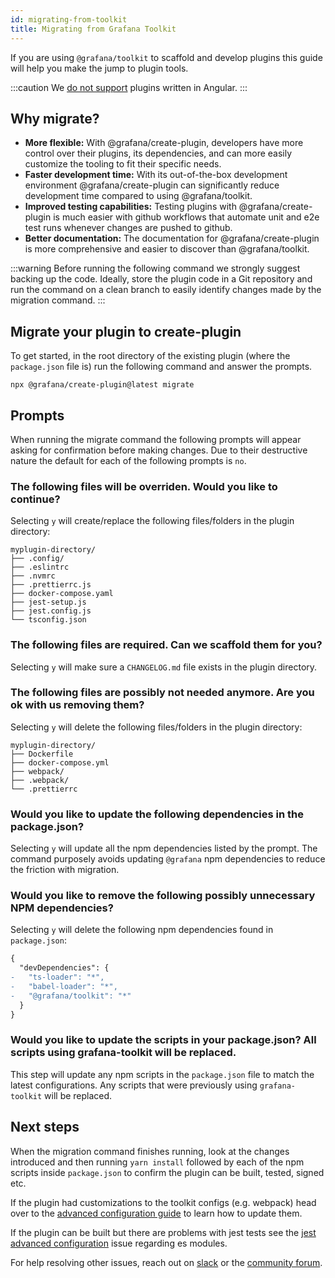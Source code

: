 ```yaml
---
id: migrating-from-toolkit
title: Migrating from Grafana Toolkit
---
```


If you are using `@grafana/toolkit` to scaffold and develop plugins this guide will help you make the jump to plugin tools.

:::caution
We [do not support](https://grafana.com/docs/grafana/latest/developers/angular_deprecation/) plugins written in Angular.
:::

## Why migrate?

- **More flexible:** With @grafana/create-plugin, developers have more control over their plugins, its dependencies, and can more easily customize the tooling to fit their specific needs.
- **Faster development time:** With its out-of-the-box development environment @grafana/create-plugin can significantly reduce development time compared to using @grafana/toolkit.
- **Improved testing capabilities:** Testing plugins with @grafana/create-plugin is much easier with github workflows that automate  unit and e2e test runs whenever changes are pushed to github.
- **Better documentation:** The documentation for @grafana/create-plugin is more comprehensive and easier to discover than @grafana/toolkit.

:::warning
Before running the following command we strongly suggest backing up the code. Ideally, store the plugin code in a Git repository and run the command on a clean branch to easily identify changes made by the migration command.
:::

## Migrate your plugin to create-plugin

To get started, in the root directory of the existing plugin (where the `package.json` file is) run the following command and answer the prompts.

```
npx @grafana/create-plugin@latest migrate
```

## Prompts

When running the migrate command the following prompts will appear asking for confirmation before making changes. Due to their destructive nature the default for each of the following prompts is `no`.

### The following files will be overriden. Would you like to continue?

Selecting `y` will create/replace the following files/folders in the plugin directory:

```
myplugin-directory/
├── .config/
├── .eslintrc
├── .nvmrc
├── .prettierrc.js
├── docker-compose.yaml
├── jest-setup.js
├── jest.config.js
└── tsconfig.json
```

### The following files are required. Can we scaffold them for you?

Selecting `y` will make sure a `CHANGELOG.md` file exists in the plugin directory.

### The following files are possibly not needed anymore. Are you ok with us removing them?

Selecting `y` will delete the following files/folders in the plugin directory:

```
myplugin-directory/
├── Dockerfile
├── docker-compose.yml
├── webpack/
├── .webpack/
└── .prettierrc
```

### Would you like to update the following dependencies in the package.json?

Selecting `y` will update all the npm dependencies listed by the prompt. The command purposely avoids updating `@grafana` npm dependencies to reduce the friction with migration.

### Would you like to remove the following possibly unnecessary NPM dependencies?

Selecting `y` will delete the following npm dependencies found in `package.json`:

```diff json
{
  "devDependencies": {
-   "ts-loader": "*",
-   "babel-loader": "*",
-   "@grafana/toolkit": "*"
  }
}
```

### Would you like to update the scripts in your package.json? All scripts using grafana-toolkit will be replaced.

This step will update any npm scripts in the `package.json` file to match the latest configurations. Any scripts that were previously using `grafana-toolkit` will be replaced.

## Next steps

When the migration command finishes running, look at the changes introduced and then running `yarn install` followed by each of the npm scripts inside `package.json` to confirm the plugin can be built, tested, signed etc.

If the plugin had customizations to the toolkit configs (e.g. webpack) head over to the [advanced configuration guide](./advanced-configuration.md) to learn how to update them.

If the plugin can be built but there are problems with jest tests see the [jest advanced configuration](advanced-configuration.md#esm-errors-with-jest) issue regarding es modules.

For help resolving other issues, reach out on [slack](https://grafana.slack.com/) or the [community forum](https://community.grafana.com/c/plugin-development/30).
